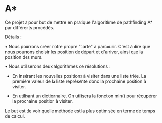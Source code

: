 # A*

Ce projet a pour but de mettre en pratique l'algorithme de pathfinding A* par différents procédés. 

Détails :

  • Nous pourrons créer notre propre "carte" à parcourir. C'est à dire que nous pourrons choisir les position de départ et d'arriver, ainsi que la position des murs.
  
  • Nous utiliserons deux algorithmes de résolutions :
  
   - En insérant les nouvelles positions à visiter dans une liste triée. La première valeur de la liste représente donc la prochaine position à visiter.
    
   - En utilisant un dictionnaire. On utilisera la fonction min() pour récupérer la prochaine position à visiter.
    
   Le but est de voir quelle méthode est la plus optimisée en terme de temps de calcul.
